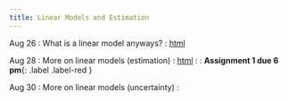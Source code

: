 ```yaml
---
title: Linear Models and Estimation
---
```


Aug 26
: What is a linear model anyways? 
  : [html](https://jlacasa.github.io/stat705_fall2024/classes/day04_08262024)

Aug 28
: More on linear models (estimation)
  : [html](https://jlacasa.github.io/stat705_fall2024/classes/day05_08282024)
: [](#) 
  : **Assignment 1 due 6 pm**{: .label .label-red }

Aug 30
: More on linear models (uncertainty)
  : [](#)



  
